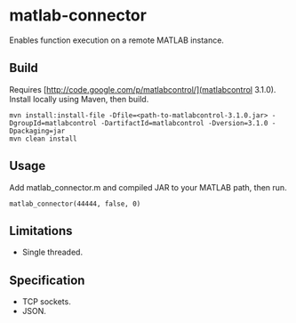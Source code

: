 matlab-connector
================

Enables function execution on a remote MATLAB instance.


Build
---------------------

Requires [http://code.google.com/p/matlabcontrol/](matlabcontrol 3.1.0). Install locally using Maven, then build.

    mvn install:install-file -Dfile=<path-to-matlabcontrol-3.1.0.jar> -DgroupId=matlabcontrol -DartifactId=matlabcontrol -Dversion=3.1.0 -Dpackaging=jar
    mvn clean install


Usage
---------------------

Add matlab_connector.m and compiled JAR to your MATLAB path, then run.

`matlab_connector(44444, false, 0)`


Limitations
---------------------

* Single threaded.


Specification
---------------------

* TCP sockets.
* JSON.